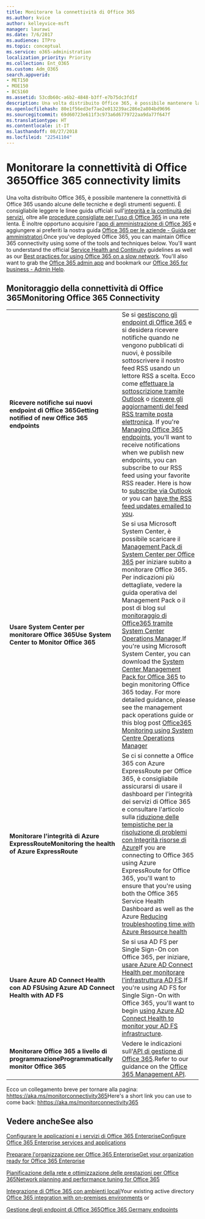 ```yaml
---
title: Monitorare la connettività di Office 365
ms.author: kvice
author: kelleyvice-msft
manager: laurawi
ms.date: 7/6/2017
ms.audience: ITPro
ms.topic: conceptual
ms.service: o365-administration
localization_priority: Priority
ms.collection: Ent_O365
ms.custom: Adm_O365
search.appverid:
- MET150
- MOE150
- BCS160
ms.assetid: 53cdb60c-a6b2-4848-b3ff-e7b75dc3fd1f
description: Una volta distribuito Office 365, è possibile mantenere la connettività di Office 365 usando alcune delle tecniche e degli strumenti seguenti. È consigliabile leggere le linee guida ufficiali sull'integrità e la continuità dei servizi, oltre alle procedure consigliate per l'uso di Office 365 in una rete lenta. È inoltre opportuno acquisire l'app di amministrazione di Office 365 e aggiungere ai preferiti la nostra guida Office 365 per le aziende - Guida per amministratori.
ms.openlocfilehash: 80e1f56ed3ef7ae2e013239ac286e2a804bd9696
ms.sourcegitcommit: 69d60723e611f3c973a6d6779722aa9da77f647f
ms.translationtype: HT
ms.contentlocale: it-IT
ms.lasthandoff: 08/27/2018
ms.locfileid: "22541104"
---
```

# <a name="monitor-office-365-connectivity"></a><span data-ttu-id="24e24-105">Monitorare la connettività di Office 365</span><span class="sxs-lookup"><span data-stu-id="24e24-105">Office 365 connectivity limits</span></span>

<span data-ttu-id="24e24-p102">Una volta distribuito Office 365, è possibile mantenere la connettività di Office 365 usando alcune delle tecniche e degli strumenti seguenti. È consigliabile leggere le linee guida ufficiali sull'[integrità e la continuità dei servizi](https://technet.microsoft.com/library/office-365-service-health.aspx), oltre alle [procedure consigliate per l'uso di Office 365](https://support.office.com/article/fd16c8d2-4799-4c39-8fd7-045f06640166) in una rete lenta. È inoltre opportuno acquisire l'[app di amministrazione di Office 365](https://blogs.office.com/2015/03/13/administer-on-the-go-with-the-updated-office-365-admin-app/) e aggiungere ai preferiti la nostra guida [Office 365 per le aziende - Guida per amministratori](https://support.office.com/article/17d3ff3f-3601-466e-b5a1-482b31cfb791).</span><span class="sxs-lookup"><span data-stu-id="24e24-p102">Once you've deployed Office 365, you can maintain Office 365 connectivity using some of the tools and techniques below. You'll want to understand the official [Service Health and Continuity](https://technet.microsoft.com/library/office-365-service-health.aspx) guidelines as well as our [Best practices for using Office 365 on a slow network](https://support.office.com/article/fd16c8d2-4799-4c39-8fd7-045f06640166). You'll also want to grab the [Office 365 admin app](https://blogs.office.com/2015/03/13/administer-on-the-go-with-the-updated-office-365-admin-app/) and bookmark our [Office 365 for business - Admin Help](https://support.office.com/article/17d3ff3f-3601-466e-b5a1-482b31cfb791).</span></span>
  
## <a name="monitoring-office-365-connectivity"></a><span data-ttu-id="24e24-109">Monitoraggio della connettività di Office 365</span><span class="sxs-lookup"><span data-stu-id="24e24-109">Monitoring Office 365 Connectivity</span></span>

|||
|:-----|:-----|
|<span data-ttu-id="24e24-110">**Ricevere notifiche sui nuovi endpoint di Office 365**</span><span class="sxs-lookup"><span data-stu-id="24e24-110">**Getting notified of new Office 365 endpoints**</span></span> <br/> |<span data-ttu-id="24e24-p103">Se si [gestiscono gli endpoint di Office 365](https://support.office.com/article/99cab9d4-ef59-4207-9f2b-3728eb46bf9a) e si desidera ricevere notifiche quando ne vengono pubblicati di nuovi, è possibile sottoscrivere il nostro feed RSS usando un lettore RSS a scelta. Ecco come [effettuare la sottoscrizione tramite Outlook](https://go.microsoft.com/fwlink/p/?LinkId=532416) o [ricevere gli aggiornamenti del feed RSS tramite posta elettronica](https://go.microsoft.com/fwlink/p/?LinkId=532417).  </span><span class="sxs-lookup"><span data-stu-id="24e24-p103">If you're [Managing Office 365 endpoints](https://support.office.com/article/99cab9d4-ef59-4207-9f2b-3728eb46bf9a), you'll want to receive notifications when we publish new endpoints, you can subscribe to our RSS feed using your favorite RSS reader. Here is how to [subscribe via Outlook](https://go.microsoft.com/fwlink/p/?LinkId=532416) or you can [have the RSS feed updates emailed to you](https://go.microsoft.com/fwlink/p/?LinkId=532417).  </span></span><br/> |
|<span data-ttu-id="24e24-113">**Usare System Center per monitorare Office 365**</span><span class="sxs-lookup"><span data-stu-id="24e24-113">**Use System Center to Monitor Office 365**</span></span> <br/> |<span data-ttu-id="24e24-p104">Se si usa Microsoft System Center, è possibile scaricare il [Management Pack di System Center per Office 365](https://www.microsoft.com/download/details.aspx?id=43708) per iniziare subito a monitorare Office 365. Per indicazioni più dettagliate, vedere la guida operativa del Management Pack o il post di blog sul [monitoraggio di Office365 tramite System Center Operations Manager](https://blogs.msdn.com/b/mvpawardprogram/archive/2015/07/08/office365-monitoring-using-system-centre-operations-manager.aspx).</span><span class="sxs-lookup"><span data-stu-id="24e24-p104">If you're using Microsoft System Center, you can download the [System Center Management Pack for Office 365](https://www.microsoft.com/download/details.aspx?id=43708) to begin monitoring Office 365 today. For more detailed guidance, please see the management pack operations guide or this blog post [Office365 Monitoring using System Centre Operations Manager](https://blogs.msdn.com/b/mvpawardprogram/archive/2015/07/08/office365-monitoring-using-system-centre-operations-manager.aspx)</span></span> <br/> |
|<span data-ttu-id="24e24-116">**Monitorare l'integrità di Azure ExpressRoute**</span><span class="sxs-lookup"><span data-stu-id="24e24-116">**Monitoring the health of Azure ExpressRoute**</span></span> <br/> |<span data-ttu-id="24e24-117">Se ci si connette a Office 365 con Azure ExpressRoute per Office 365, è consigliabile assicurarsi di usare il dashboard per l'integrità dei servizi di Office 365 e consultare l'articolo sulla [riduzione delle tempistiche per la risoluzione di problemi con Integrità risorse di Azure](https://azure.microsoft.com/blog/reduce-troubleshooting-time-with-azure-resource-health/)</span><span class="sxs-lookup"><span data-stu-id="24e24-117">If you are connecting to Office 365 using Azure ExpressRoute for Office 365, you'll want to ensure that you're using both the Office 365 Service Health Dashboard as well as the Azure [Reducing troubleshooting time with Azure Resource health](https://azure.microsoft.com/blog/reduce-troubleshooting-time-with-azure-resource-health/)</span></span> <br/> |
|<span data-ttu-id="24e24-118">**Usare Azure AD Connect Health con AD FS**</span><span class="sxs-lookup"><span data-stu-id="24e24-118">**Using Azure AD Connect Health with AD FS**</span></span> <br/> |<span data-ttu-id="24e24-119">Se si usa AD FS per Single Sign-On con Office 365, per iniziare, [usare Azure AD Connect Health per monitorare l'infrastruttura AD FS](https://azure.microsoft.com/documentation/articles/active-directory-aadconnect-health-adfs/).</span><span class="sxs-lookup"><span data-stu-id="24e24-119">If you're using AD FS for Single Sign-On with Office 365, you'll want to begin [using Azure AD Connect Health to monitor your AD FS infrastructure](https://azure.microsoft.com/documentation/articles/active-directory-aadconnect-health-adfs/).</span></span>  <br/> |
|<span data-ttu-id="24e24-120">**Monitorare Office 365 a livello di programmazione**</span><span class="sxs-lookup"><span data-stu-id="24e24-120">**Programmatically monitor Office 365**</span></span> <br/> |<span data-ttu-id="24e24-121">Vedere le indicazioni sull'[API di gestione di Office 365](https://msdn.microsoft.com/library/jj984343%28v=office.15%29.aspx).</span><span class="sxs-lookup"><span data-stu-id="24e24-121">Refer to our guidance on the [Office 365 Management API](https://msdn.microsoft.com/library/jj984343%28v=office.15%29.aspx).</span></span>  <br/> |

<span data-ttu-id="24e24-122">Ecco un collegamento breve per tornare alla pagina: [hhttps://aka.ms/monitorconnectivity365](https://aka.ms/monitorconnectivity365)</span><span class="sxs-lookup"><span data-stu-id="24e24-122">Here's a short link you can use to come back: [hhttps://aka.ms/monitorconnectivity365](https://aka.ms/monitorconnectivity365)</span></span>
  
## <a name="see-also"></a><span data-ttu-id="24e24-123">Vedere anche</span><span class="sxs-lookup"><span data-stu-id="24e24-123">See also</span></span>

[<span data-ttu-id="24e24-124">Configurare le applicazioni e i servizi di Office 365 Enterprise</span><span class="sxs-lookup"><span data-stu-id="24e24-124">Configure Office 365 Enterprise services and applications</span></span>](configure-services-and-applications.md)
  
[<span data-ttu-id="24e24-125">Preparare l'organizzazione per Office 365 Enterprise</span><span class="sxs-lookup"><span data-stu-id="24e24-125">Get your organization ready for Office 365 Enterprise</span></span>](get-your-organization-ready-for-office-365.md)
  
[<span data-ttu-id="24e24-126">Pianificazione della rete e ottimizzazione delle prestazioni per Office 365</span><span class="sxs-lookup"><span data-stu-id="24e24-126">Network planning and performance tuning for Office 365</span></span>](network-planning-and-performance.md)
  
<span data-ttu-id="24e24-127">[Integrazione di Office 365 con ambienti locali](office-365-integration.md)</span><span class="sxs-lookup"><span data-stu-id="24e24-127">Your existing active directory [Office 365 integration with on-premises environments](office-365-integration.md) or</span></span>
  
[<span data-ttu-id="24e24-128">Gestione degli endpoint di Office 365</span><span class="sxs-lookup"><span data-stu-id="24e24-128">Office 365 Germany endpoints</span></span>](https://support.office.com/article/99cab9d4-ef59-4207-9f2b-3728eb46bf9a)
